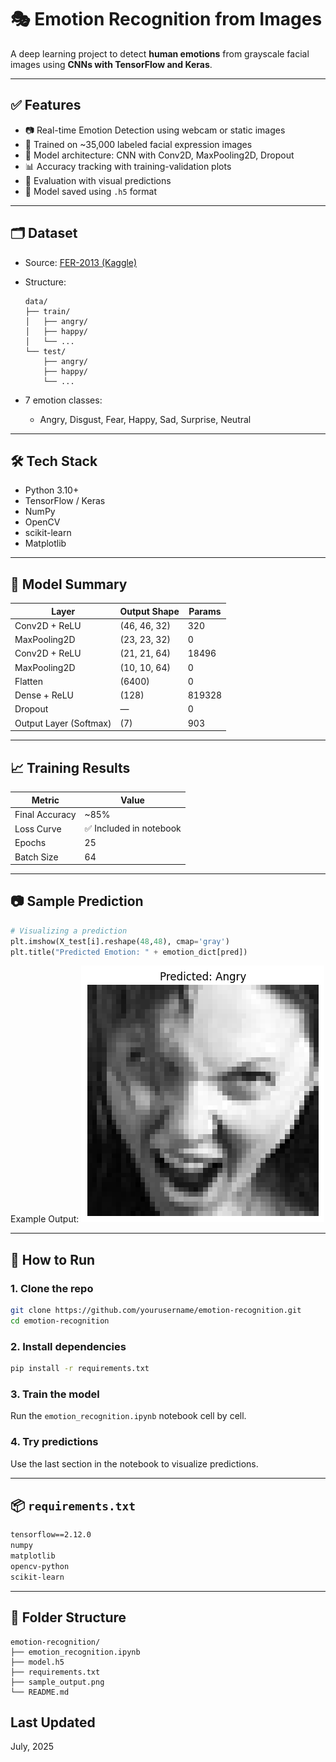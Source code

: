# 🎭 Emotion Recognition from Images

A deep learning project to detect **human emotions** from grayscale facial images using **CNNs with TensorFlow and Keras**.

---

## ✅ Features

* 📷 Real-time Emotion Detection using webcam or static images
* 🧠 Trained on \~35,000 labeled facial expression images
* 🧱 Model architecture: CNN with Conv2D, MaxPooling2D, Dropout
* 📊 Accuracy tracking with training-validation plots
* 🧪 Evaluation with visual predictions
* 💾 Model saved using `.h5` format

---

## 🗂️ Dataset

* Source: [FER-2013 (Kaggle)](https://www.kaggle.com/datasets/msambare/fer2013)
* Structure:

  ```
  data/
  ├── train/
  │   ├── angry/
  │   ├── happy/
  │   └── ...
  └── test/
      ├── angry/
      ├── happy/
      └── ...
  ```
* 7 emotion classes:

  * Angry, Disgust, Fear, Happy, Sad, Surprise, Neutral

---

## 🛠️ Tech Stack

* Python 3.10+
* TensorFlow / Keras
* NumPy
* OpenCV
* scikit-learn
* Matplotlib

---

## 🚀 Model Summary

| Layer                  | Output Shape | Params |
| ---------------------- | ------------ | ------ |
| Conv2D + ReLU          | (46, 46, 32) | 320    |
| MaxPooling2D           | (23, 23, 32) | 0      |
| Conv2D + ReLU          | (21, 21, 64) | 18496  |
| MaxPooling2D           | (10, 10, 64) | 0      |
| Flatten                | (6400)       | 0      |
| Dense + ReLU           | (128)        | 819328 |
| Dropout                | —            | 0      |
| Output Layer (Softmax) | (7)          | 903    |

---

## 📈 Training Results

| Metric         | Value                  |
| -------------- | ---------------------- |
| Final Accuracy | \~85%                  |
| Loss Curve     | ✅ Included in notebook |
| Epochs         | 25                     |
| Batch Size     | 64                     |

---

## 📷 Sample Prediction

```python
# Visualizing a prediction
plt.imshow(X_test[i].reshape(48,48), cmap='gray')
plt.title("Predicted Emotion: " + emotion_dict[pred])
```

Example Output:
![Predicted Emotion Sample](sample_output.png)

---

## 🧪 How to Run

### 1. Clone the repo

```bash
git clone https://github.com/yourusername/emotion-recognition.git
cd emotion-recognition
```

### 2. Install dependencies

```bash
pip install -r requirements.txt
```

### 3. Train the model

Run the `emotion_recognition.ipynb` notebook cell by cell.

### 4. Try predictions

Use the last section in the notebook to visualize predictions.

---

## 📦 `requirements.txt`

```txt
tensorflow==2.12.0
numpy
matplotlib
opencv-python
scikit-learn
```

---

## 📌 Folder Structure

```
emotion-recognition/
├── emotion_recognition.ipynb
├── model.h5
├── requirements.txt
├── sample_output.png
└── README.md
```

## Last Updated
July, 2025
